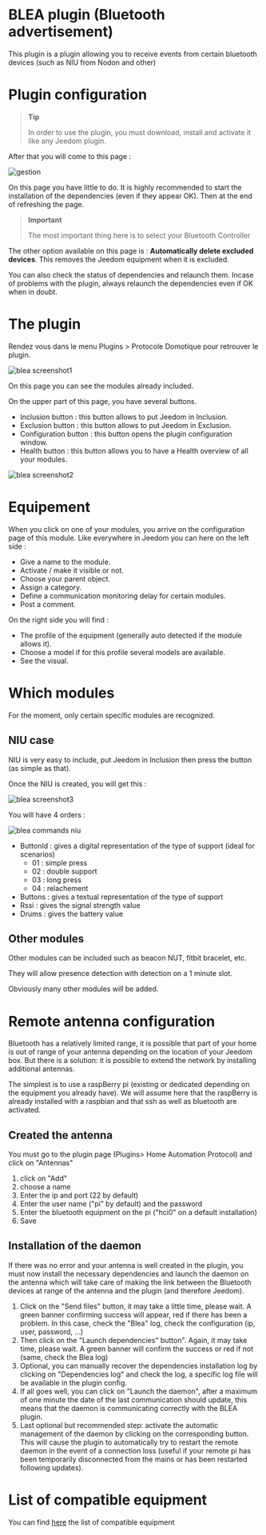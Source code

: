 
# BLEA plugin (Bluetooth advertisement)

This plugin is a plugin allowing you to receive events from certain bluetooth devices (such as NIU from Nodon and other)

# Plugin configuration

> **Tip**
>
> In order to use the plugin, you must download, install and activate it like any Jeedom plugin.

After that you will come to this page :

![gestion](./images/gestion.jpg)

On this page you have little to do. It is highly recommended to start the installation of the dependencies (even if they appear OK). Then at the end of refreshing the page.

> **Important**
>
> The most important thing here is to select your Bluetooth Controller

The other option available on this page is : **Automatically delete excluded devices**. This removes the Jeedom equipment when it is excluded.

You can also check the status of dependencies and relaunch them. Incase of problems with the plugin, always relaunch the dependencies even if OK when in doubt.

# The plugin

Rendez vous dans le menu Plugins &gt; Protocole Domotique pour retrouver le plugin.

![blea screenshot1](./images/blea_screenshot1.jpg)

On this page you can see the modules already included.

On the upper part of this page, you have several buttons.

- Inclusion button : this button allows to put Jeedom in Inclusion.
- Exclusion button : this button allows to put Jeedom in Exclusion.
- Configuration button : this button opens the plugin configuration window.
- Health button : this button allows you to have a Health overview of all your modules.

![blea screenshot2](./images/blea_screenshot2.jpg)

# Equipement

When you click on one of your modules, you arrive on the configuration page of this module. Like everywhere in Jeedom you can here on the left side :

- Give a name to the module.
- Activate / make it visible or not.
- Choose your parent object.
- Assign a category.
- Define a communication monitoring delay for certain modules.
- Post a comment.

On the right side you will find :

- The profile of the equipment (generally auto detected if the module allows it).
- Choose a model if for this profile several models are available.
- See the visual.

# Which modules

For the moment, only certain specific modules are recognized.

## NIU case

NIU is very easy to include, put Jeedom in Inclusion then press the button (as simple as that).

Once the NIU is created, you will get this :

![blea screenshot3](./images/blea_screenshot3.jpg)

You will have 4 orders :

![blea commands niu](./images/blea_commands_niu.jpg)

- ButtonId : gives a digital representation of the type of support (ideal for scenarios)
  - 01 : simple press
  - 02 : double support
  - 03 : long press
  - 04 : relachement
- Buttons : gives a textual representation of the type of support
- Rssi : gives the signal strength value
- Drums : gives the battery value

## Other modules

Other modules can be included such as beacon NUT, fitbit bracelet, etc.

They will allow presence detection with detection on a 1 minute slot.

Obviously many other modules will be added.

# Remote antenna configuration

Bluetooth has a relatively limited range, it is possible that part of your home is out of range of your antenna depending on the location of your Jeedom box.
But there is a solution: it is possible to extend the network by installing additional antennas.

The simplest is to use a raspBerry pi (existing or dedicated depending on the equipment you already have). We will assume here that the raspBerry is already installed with a raspbian and that ssh as well as bluetooth are activated.

## Created the antenna

You must go to the plugin page (Plugins> Home Automation Protocol) and click on "Antennas"

1) click on "Add"
2) choose a name
3) Enter the ip and port (22 by default)
4) Enter the user name ("pi" by default) and the password
5) Enter the bluetooth equipment on the pi ("hci0" on a default installation)
6) Save

## Installation of the daemon

If there was no error and your antenna is well created in the plugin, you must now install the necessary dependencies and launch the daemon on the antenna which will take care of making the link between the Bluetooth devices at range of the antenna and the plugin (and therefore Jeedom).

1) Click on the "Send files" button, it may take a little time, please wait. A green banner confirming success will appear, red if there has been a problem. In this case, check the "Blea" log, check the configuration (ip, user, password, ...)
2) Then click on the "Launch dependencies" button". Again, it may take time, please wait. A green banner will confirm the success or red if not (same, check the Blea log)
3) Optional, you can manually recover the dependencies installation log by clicking on "Dependencies log" and check the log, a specific log file will be available in the plugin config.
4) If all goes well, you can click on "Launch the daemon", after a maximum of one minute the date of the last communication should update, this means that the daemon is communicating correctly with the BLEA plugin.
5) Last optional but recommended step: activate the automatic management of the daemon by clicking on the corresponding button. This will cause the plugin to automatically try to restart the remote daemon in the event of a connection loss (useful if your remote pi has been temporarily disconnected from the mains or has been restarted following updates).


# List of compatible equipment

You can find [here](https://doc.jeedom.com/en_US/blea/equipement.compatible) the list of compatible equipment
